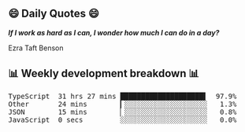 ## 😄 Daily Quotes 😄

_**If I work as hard as I can, I wonder how much I can do in a day?**_

Ezra Taft Benson



## 📊 Weekly development breakdown 📊

<pre>TypeScript  31 hrs 27 mins ████████████████████▌  97.9%
Other       24 mins        ▎░░░░░░░░░░░░░░░░░░░░   1.3%
JSON        15 mins        ▏░░░░░░░░░░░░░░░░░░░░   0.8%
JavaScript  0 secs         ░░░░░░░░░░░░░░░░░░░░░   0.0%</pre>